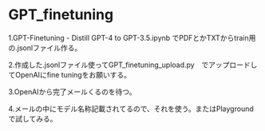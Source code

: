 # GPT_finetuning

1.GPT-Finetuning - Distill GPT-4 to GPT-3.5.ipynb でPDFとかTXTからtrain用の.jsonlファイル作る。　

2.作成した.jsonlファイル使ってGPT_finetuning_upload.py　でアップロードしてOpenAIにfine tuningをお願いする。

3.OpenAIから完了メールくるのを待つ。

4.メールの中にモデル名称記載されてるので、それを使う。またはPlaygroundで試してみる。
